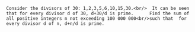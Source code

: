     Consider the divisors of 30: 1,2,3,5,6,10,15,30.<br/>  It can be seen that for every divisor d of 30, d+30/d is prime.      Find the sum of all positive integers n not exceeding 100 000 000<br/>such that  for every divisor d of n, d+n/d is prime.      
